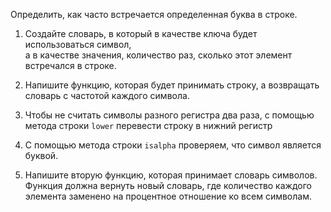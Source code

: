 Определить, как часто встречается определенная буква в строке.

1. Создайте словарь, в который в качестве ключа будет использоваться символ,  
   а в качестве значения, количество раз, сколько этот элемент встречался в строке.

1. Напишите функцию, которая будет принимать строку, а возвращать словарь с частотой каждого символа.

1. Чтобы не считать символы разного регистра два раза, с помощью метода строки `lower` перевести строку в нижний регистр

1. С помощью метода строки `isalpha` проверяем, что символ является буквой.

1. Напишите вторую функцию, которая принимает словарь символов. Функция должна вернуть новый словарь, где количество
   каждого элемента заменено на процентное отношение ко всем символам.
